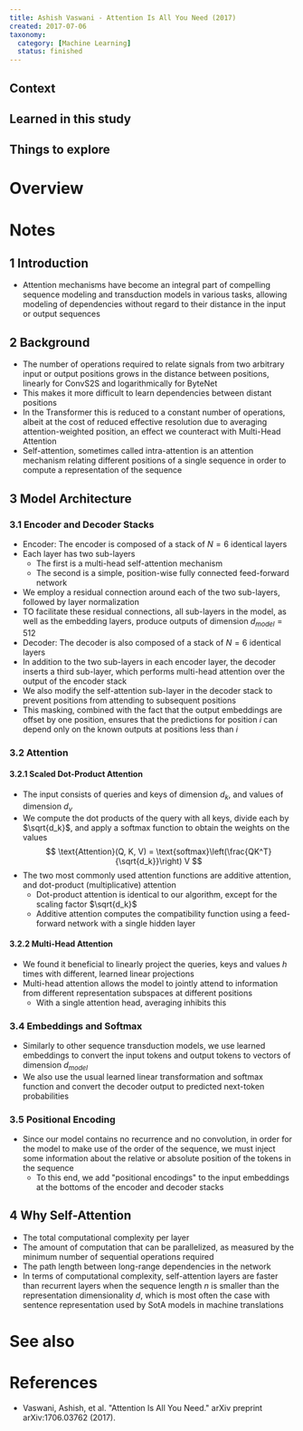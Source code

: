 ```yaml
---
title: Ashish Vaswani - Attention Is All You Need (2017)
created: 2017-07-06
taxonomy:
  category: [Machine Learning]
  status: finished
---
```


## Context

## Learned in this study

## Things to explore

# Overview

# Notes
## 1 Introduction
* Attention mechanisms have become an integral part of compelling sequence modeling and transduction models in various tasks, allowing modeling of dependencies without regard to their distance in the input or output sequences

## 2 Background
* The number of operations required to relate signals from two arbitrary input or output positions grows in the distance between positions, linearly for ConvS2S and logarithmically for ByteNet
* This makes it more difficult to learn dependencies between distant positions
* In the Transformer this is reduced to a constant number of operations, albeit at the cost of reduced effective resolution due to averaging attention-weighted position, an effect we counteract with Multi-Head Attention
* Self-attention, sometimes called intra-attention is an attention mechanism relating different positions of a single sequence in order to compute a representation of the sequence

## 3 Model Architecture
### 3.1 Encoder and Decoder Stacks
* Encoder: The encoder is composed of a stack of $N = 6$ identical layers
* Each layer has two sub-layers
	* The first is a multi-head self-attention mechanism
	* The second is a simple, position-wise fully connected feed-forward network
* We employ a residual connection around each of the two sub-layers, followed by layer normalization
* TO facilitate these residual connections, all sub-layers in the model, as well as the embedding layers, produce outputs of dimension $d_{model} = 512$
* Decoder: The decoder is also composed of a stack of $N = 6$ identical layers
* In addition to the two sub-layers in each encoder layer, the decoder inserts a third sub-layer, which performs multi-head attention over the output of the encoder stack
* We also modify the self-attention sub-layer in the decoder stack to prevent positions from attending to subsequent positions
* This masking, combined with the fact that the output embeddings are offset by one position, ensures that the predictions for position $i$ can depend only on the known outputs at positions less than $i$

### 3.2 Attention
#### 3.2.1 Scaled Dot-Product Attention
* The input consists of queries and keys of dimension $d_k$, and values of dimension $d_v$
* We compute the dot products of the query with all keys, divide each by $\sqrt{d_k}$, and apply a softmax function to obtain the weights on the values
$$
\text{Attention}(Q, K, V) = \text{softmax}\left(\frac{QK^T}{\sqrt{d_k}}\right) V
$$
* The two most commonly used attention functions are additive attention, and dot-product (multiplicative) attention
	* Dot-product attention is identical to our algorithm, except for the scaling factor $\sqrt{d_k}$
	* Additive attention computes the compatibility function using a feed-forward network with a single hidden layer

#### 3.2.2 Multi-Head Attention
* We found it beneficial to linearly project the queries, keys and values $h$ times with different, learned linear projections
* Multi-head attention allows the model to jointly attend to information from different representation subspaces at different positions
	* With a single attention head, averaging inhibits this

### 3.4 Embeddings and Softmax
* Similarly to other sequence transduction models, we use learned embeddings to convert the input tokens and output tokens to vectors of dimension $d_{model}$
* We also use the usual learned linear transformation and softmax function and convert the decoder output to predicted next-token probabilities

### 3.5 Positional Encoding
* Since our model contains no recurrence and no convolution, in order for the model to make use of the order of the sequence, we must inject some information about the relative or absolute position of the tokens in the sequence
	* To this end, we add "positional encodings" to the input embeddings at the bottoms of the encoder and decoder stacks

## 4 Why Self-Attention
* The total computational complexity per layer
* The amount of computation that can be parallelized, as measured by the minimum number of sequential operations required
* The path length between long-range dependencies in the network
* In terms of computational complexity, self-attention layers are faster than recurrent layers when the sequence length $n$ is smaller than the representation dimensionality $d$, which is most often the case with sentence representation used by SotA models in machine translations

# See also

# References
* Vaswani, Ashish, et al. "Attention Is All You Need." arXiv preprint arXiv:1706.03762 (2017).